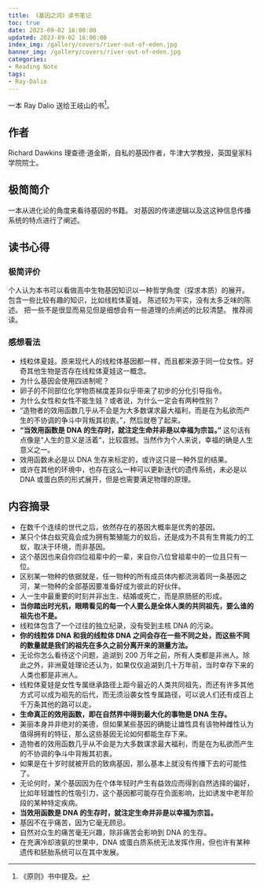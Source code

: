 ```yaml
---
title: 《基因之河》读书笔记
toc: true
date: 2023-09-02 16:00:00
updated: 2023-09-02 16:00:00
index_img: /gallery/covers/river-out-of-eden.jpg
banner_img: /gallery/covers/river-out-of-eden.jpg
categories:
- Reading Note
tags: 
- Ray-Dalio
---
```

<!-- omit in toc -->

一本 Ray Dalio 送给王岐山的书[^1]。

[^1]: 《原则》书中提及。

<!-- more -->

## 作者

Richard Dawkins 理查德·道金斯，自私的基因作者，牛津大学教授，英国皇家科学院院士。

## 极简简介

一本从进化论的角度来看待基因的书籍。
对基因的传递逻辑以及这这种信息传播系统的特点进行了阐述。

## 读书心得

### 极简评价

个人认为本书可以看做高中生物基因知识以一种哲学角度（探求本质）的展开。
包含一些比较有趣的知识，比如线粒体夏娃。
陈述较为平实，没有太多乏味的陈述。
把一些不是很显而易见但是细想会有一些道理的点阐述的比较清楚。
推荐阅读。

### 感想看法

- 线粒体夏娃。原来现代人的线粒体基因都一样，而且都来源于同一位女性。好奇其他生物是否存在线粒体夏娃这一概念。
- 为什么基因会使用四进制呢？
- 卵子的不同部位化学物质梯度差异似乎带来了初步的分化引导指令。
- 为什么女性和女性不能生娃？或者说，为什么一定会有两种性别？
- “造物者的效用函数几乎从不会是为大多数谋求最大福利，而是在为私欲而产生的不协调的争斗中背叛其初衷。”，然后就卷了起来。
- **“当效用函数是 DNA 的生存时，就注定生命并非是以幸福为宗旨。”** 这句话有点像是“人生的意义是活着”，比较震撼。当然作为个人来说，幸福的确是人生意义之一。
- 效用函数未必是以 DNA 生存来标定的，或许这只是一种外显的结果。
- 或许在其他的环境中，也存在这么一种可以更新迭代的遗传系统，未必是以 DNA 或蛋白质的形式展开，但是也需要满足物理的原理。

## 内容摘录

- 在数千个连续的世代之后，依然存在的基因大概率是优秀的基因。
- 某只个体白蚁究竟会成为拥有繁殖能力的蚁后，还是成为不具有生育能力的工蚁，取决于环境，而非基因。
- 这个基因也来自你四位祖辈中的一辈，来自你八位曾祖辈中的一位且只有一位。
- 区别某一物种的依据就是，任一物种的所有成员体内都流淌着同一条基因之河，某一物种的全部基因要准备好成为彼此的好伙伴。
- 人一生中最重要的时刻并非出生、结婚或死亡，而是原肠胚的形成。
- **当你踏出时光机，眼睛看见的每一个人要么是全体人类的共同祖先，要么谁的祖先也不是。**
- 线粒体包含了一个过往的独立纪录，没有受到主核 DNA 的污染。
- **你的线粒体 DNA 和我的线粒体 DNA 之间会存在一些不同之处，而这些不同的数量就是我们的祖先在多久之前分离开来的测量方法。**
- 无论你怎么看待这个问题，追湖到 200 万年之前，所有人类都是非洲人。除此之外，非洲夏娃理论还认为，如果仅仅追湖到几十万年前，当时幸存下来的人类也都是非洲人。
- 线粒体夏娃是女性专属继承路径上距今最近的人类共同祖先，而还有许多其他方式可以成为祖先的后代，而无须沿袭女性专属路径，可以说人们还有成百上千万条其他的路可以走。
- **生命真正的效用函数，即在自然界中得到最大化的事物是 DNA 生存。**
- 美丽本身并非绝对的美德，但如果某些基因的确能让雄性具有该物种雌性认为值得拥有的特征，那么这些基因无论如何都能生存下来。
- 造物者的效用函数几乎从不会是为大多数谋求最大福利，而是在为私欲而产生的不协调的争斗中背叛其初衷。
- 如果是在十岁时就被开启的致病基因，那么基本上就没有传播下去的可能性了。
- 无论何时，某个基因因为在个体年轻时产生有益效应而得到自然选择的偏好，比如年轻雄性的性吸引力，这个基因都可能存在负面影响，比如诱发中老年阶段的某种特定疾病。
- **当效用函数是 DNA 的生存时，就注定生命并非是以幸福为宗旨。**
- 基因不在乎痛苦，因为它毫无顾忌。
- 自然对众生的痛苦毫无兴趣，除非痛苦会影响到 DNA 的生存。
- 在充满冷却液氨的世果中，DNA 或蛋白质系统无法发挥作用，但也许有某种遗传和胚胎系统可以在其中发展。

